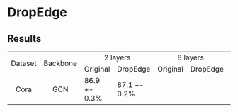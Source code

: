 # DropEdge



## Results

<table cellpadding=0 cellspacing=0 border=0 align=center>
  <tr>
    <td rowspan=2 align=center>Dataset</td>
    <td rowspan=2 align=center>Backbone</td>
    <td colspan=2 align=center>2 layers</td>
    <td colspan=2 align=center>8 layers</td>
    <td colspan=2 align=center>32 layers</td>
  </tr>
  <tr>
    <td align=center>Original</td>
    <td align=center>DropEdge</td>
    <td align=center>Original</td>
    <td align=center>DropEdge</td>
    <td align=center>Original</td>
    <td align=center>DropEdge</td>
  </tr>
  <tr>
    <td rowspan=4 align=center>Cora</td>
    <td align=center>GCN</td>
    <td>86.9 +- 0.3%</td>
    <td>87.1 +- 0.2%</td>
  </tr>
</table>
